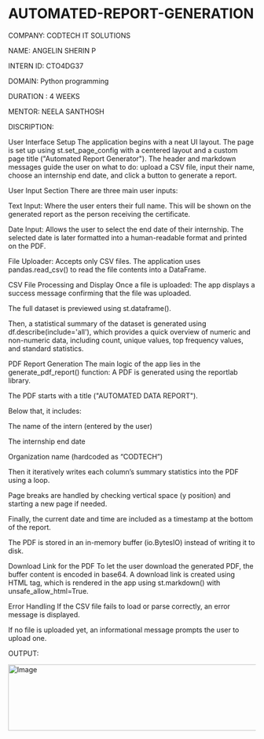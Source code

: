 # AUTOMATED-REPORT-GENERATION
COMPANY: CODTECH IT SOLUTIONS

NAME: ANGELIN SHERIN P

INTERN ID: CTO4DG37

DOMAIN: Python programming

DURATION : 4 WEEKS

MENTOR: NEELA SANTHOSH

DISCRIPTION:

User Interface Setup The application begins with a neat UI layout. The page is set up using st.set_page_config with a centered layout and a custom page title ("Automated Report Generator"). The header and markdown messages guide the user on what to do: upload a CSV file, input their name, choose an internship end date, and click a button to generate a report.

User Input Section There are three main user inputs:

Text Input: Where the user enters their full name. This will be shown on the generated report as the person receiving the certificate.

Date Input: Allows the user to select the end date of their internship. The selected date is later formatted into a human-readable format and printed on the PDF.

File Uploader: Accepts only CSV files. The application uses pandas.read_csv() to read the file contents into a DataFrame.

CSV File Processing and Display Once a file is uploaded: The app displays a success message confirming that the file was uploaded.

The full dataset is previewed using st.dataframe().

Then, a statistical summary of the dataset is generated using df.describe(include='all'), which provides a quick overview of numeric and non-numeric data, including count, unique values, top frequency values, and standard statistics.

PDF Report Generation The main logic of the app lies in the generate_pdf_report() function: A PDF is generated using the reportlab library.

The PDF starts with a title ("AUTOMATED DATA REPORT").

Below that, it includes:

The name of the intern (entered by the user)

The internship end date

Organization name (hardcoded as “CODTECH”)

Then it iteratively writes each column’s summary statistics into the PDF using a loop.

Page breaks are handled by checking vertical space (y position) and starting a new page if needed.

Finally, the current date and time are included as a timestamp at the bottom of the report.

The PDF is stored in an in-memory buffer (io.BytesIO) instead of writing it to disk.

Download Link for the PDF To let the user download the generated PDF, the buffer content is encoded in base64. A download link is created using HTML tag, which is rendered in the app using st.markdown() with unsafe_allow_html=True.

Error Handling If the CSV file fails to load or parse correctly, an error message is displayed.

If no file is uploaded yet, an informational message prompts the user to upload one.

OUTPUT: 

<img width="939" height="135" alt="Image" src="https://github.com/user-attachments/assets/deecc1d2-6faa-4264-8581-bc5b690b885d" />
